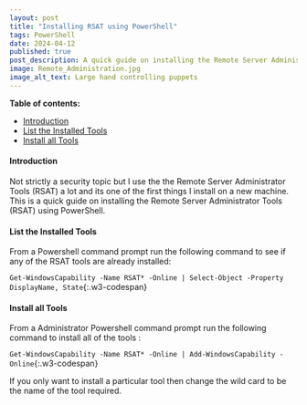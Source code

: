 ```yaml
---
layout: post
title: "Installing RSAT using PowerShell"
tags: PowerShell
date: 2024-04-12
published: true
post_description: A quick guide on installing the Remote Server Administrator Tools (RSAT) using PowerShell.
image: Remote_Administration.jpg
image_alt_text: Large hand controlling puppets
---
```


**Table of contents:**
- [Introduction](#item-one)
- [List the Installed Tools](#item-two)
- [Install all Tools](#item-three)

<!-- headings -->
<a id="item-one"></a>
#### Introduction
Not strictly a security topic but I use the the Remote Server Administrator Tools (RSAT) a lot and its one of the first things I install on a new machine.  This is a quick guide on installing the Remote Server Administrator Tools (RSAT) using PowerShell.

<a id="item-two"></a>
#### List the Installed Tools
From a Powershell command prompt run the following command to see if any of the RSAT tools are already installed:

`Get-WindowsCapability -Name RSAT* -Online | Select-Object -Property DisplayName, State`{:.w3-codespan}

<a id="item-three"></a>
#### Install all Tools
From a Administrator Powershell command prompt run the following command to install all of the tools :

`Get-WindowsCapability -Name RSAT* -Online | Add-WindowsCapability -Online`{:.w3-codespan}

If you only want to install a particular tool then change the wild card to be the name of the tool required.
